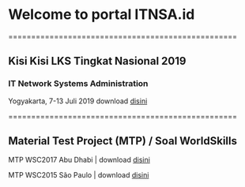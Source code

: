 # Welcome to portal ITNSA.id
==================================================
## Kisi Kisi LKS Tingkat Nasional 2019
### IT Network Systems Administration
Yogyakarta, 7-13 Juli 2019
download [disini](https://github.com/itnsaid/lksn2019/blob/master/Deskripsi%20Teknis%20LKS%20SMK%202019%20-%20IT%20Network%20Systems%20Adminstration.pdf)

==================================================
## Material Test Project (MTP) / Soal WorldSkills
MTP WSC2017 Abu Dhabi | download [disini](https://github.com/itnsaid/MTP/tree/master/WSC%202017%20Abu%20Dhabi)

MTP WSC2015 São Paulo | download [disini](https://github.com/itnsaid/MTP/tree/master/WSC%202015%20Saopaulo)
